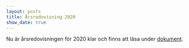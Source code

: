 ```yaml
---
layout: posts
title: Årsredovisning 2020
show_date: true
---
```

Nu är årsredovisningen för 2020 klar och finns att läsa under [dokument](/documents/). 